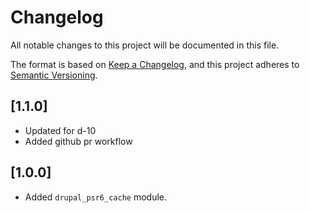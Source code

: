 # Changelog

All notable changes to this project will be documented in this file.

The format is based on [Keep a Changelog](https://keepachangelog.com/en/1.0.0/),
and this project adheres to [Semantic
Versioning](https://semver.org/spec/v2.0.0.html).

## [1.1.0]

- Updated for d-10
- Added github pr workflow

## [1.0.0]

- Added `drupal_psr6_cache` module.
